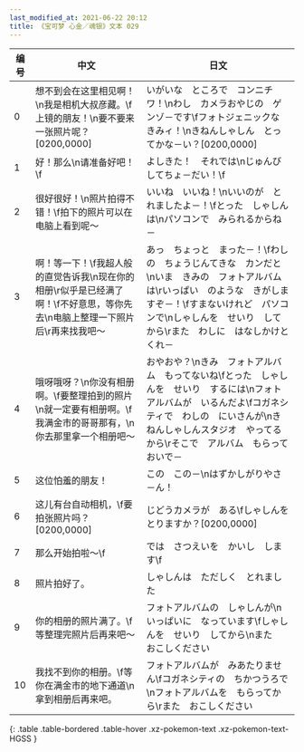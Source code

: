 ```yaml
---
last_modified_at: 2021-06-22 20:12
title: 《宝可梦 心金／魂银》文本 029
---
```

| 编号 | 中文 | 日文 |
| ---- | ---- | ---- |
| 0 | 想不到会在这里相见啊！\n我是相机大叔彦藏。\f上镜的朋友！\n要不要来一张照片呢？[0200,0000] | いがいな　ところで　コンニチワ！\nわし　カメラおやじの　ゲンゾ－です\fフォトジェニックな　きみィ！\nきねんしゃしん　とってかな－い？[0200,0000] |
| 1 | 好！那么\n请准备好吧！\f | よしきた！　それでは\nじゅんび　してちょ－だい！\f |
| 2 | 很好很好！\n照片拍得不错！\f拍下的照片可以在电脑上看到呢～ | いいね　いいね！\nいいのが　とれましたよ－！\fとった　しゃしんは\nパソコンで　みられるからね－ |
| 3 | 啊！等一下！\f我超人般的直觉告诉我\n现在你的相册\r似乎是已经满了啊！\f不好意思，等你先去\n电脑上整理一下照片后\r再来找我吧～ | あっ　ちょっと　まった－！\fわしの　ちょうじんてきな　カンだと\nいま　きみの　フォトアルバムは\rいっぱい　のような　きがしますぞ－！\fすまないけれど　パソコンで\nしゃしんを　せいり　してから\rまた　わしに　はなしかけとくれ－ |
| 4 | 哦呀哦呀？\n你没有相册啊。\f要整理拍到的照片\n就一定要有相册啊。\f我满金市的哥哥那有，\n你去那里拿一个相册吧～ | おやおや？\nきみ　フォトアルバム　もってないね\fとった　しゃしんを　せいり　するには\nフォトアルバムが　いるんだよ\fコガネシティで　わしの　にいさんが\nきねんしゃしんスタジオ　やってるから\rそこで　アルバム　もらっておいで－ |
| 5 | 这位怕羞的朋友！ | この　この－\nはずかしがりやさ－ん！ |
| 6 | 这儿有台自动相机，\f要拍张照片吗？[0200,0000] | じどうカメラが　ある\fしゃしんを　とりますか？[0200,0000] |
| 7 | 那么开始拍啦～\f | では　さつえいを　かいし　します\f |
| 8 | 照片拍好了。 | しゃしんは　ただしく　とれました |
| 9 | 你的相册的照片满了。\f等整理完照片后再来吧～ | フォトアルバムの　しゃしんが\nいっぱいに　なっています\fしゃしんを　せいり　してから\nまた　おこしください |
| 10 | 我找不到你的相册。\f等你在满金市的地下通道\n拿到相册后再来吧。 | フォトアルバムが　みあたりません\fコガネシティの　ちかつうろで\nフォトアルバムを　もらってから\rまた　おこしください |
{: .table .table-bordered .table-hover .xz-pokemon-text .xz-pokemon-text-HGSS }
